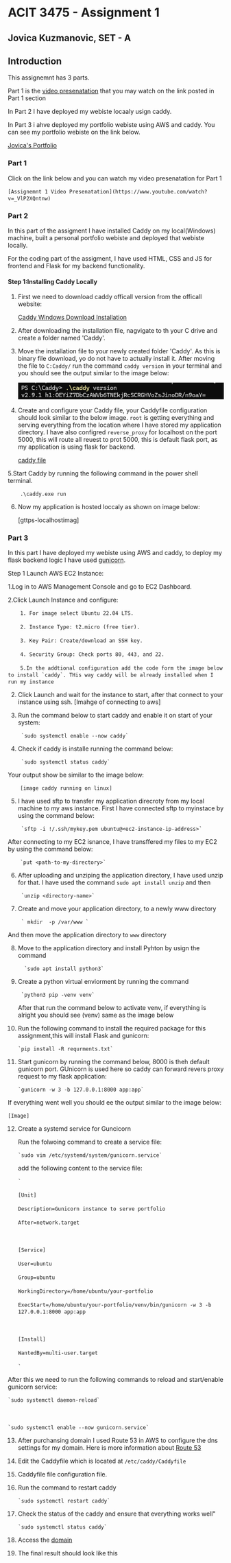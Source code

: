 # ACIT 3475 - Assignment 1 

 

## Jovica Kuzmanovic, SET - A 

 

 

## Introduction 

This assignemnt has 3 parts. 

 Part 1 is the [video presenatation](https://www.youtube.com/watch?v=_VlP2XQntnw) that you may watch on the link posted in Part 1 section 

 

 In Part 2 I have deployed my webiste locaaly usign caddy.  

 In Part 3 i ahve deployed my portfolio webiste using AWS and caddy. You can see my portfolio webiste on the link below. 

[Jovica's Portfolio](yovitsa-kuzmanovic.site) 

 

### Part 1 

Click on  the link below and you can watch my video presenatation for Part 1 

    [Assignemnt 1 Video Presenatation](https://www.youtube.com/watch?v=_VlP2XQntnw) 

 

### Part 2 

In this part of the assigment I have installed Caddy on my local(Windows) machine,  built a personal portfolio webiste and deployed that webiste locally. 

 

For the coding part of the assigment, I have used HTML, CSS and JS for frontend and Flask for my backend functionality. 

 

#### Step 1:Installing Caddy Locally 

 

1. First we need to download caddy officall version from the officall website:      

    [Caddy Windows Download Installation](https://caddyserver.com/download) 

 

2. After downloading the installation file, nagvigate to th your C drive and create a folder named 'Caddy'. 

3. Move the installation file to your newly created folder 'Caddy'. As this is binary file download, yo do not have to actually install it. After moving the file to `C:Caddy/` run the command `caddy version` in your terminal and you should see the output similar to the image below: 

    ![Caddy works](/static/images/caddy%20version.png) 

4. Create and configure your Caddy file, your Caddyfile configuration should look similar to the below image. `root` is getting everything and serving everything from the location where I have stored my application directory. I have also configred `reverse_proxy` for localhost on the port 5000, this will route all reuest to prot 5000, this is default flask port, as my application is using flask for backend. 

    [caddy file](/static/images/image_w_c_file.png) 

 

5.Start Caddy by running the following command in the power shell terminal.  

 

        .\caddy.exe run  

 

6. Now my application is hosted loccaly as shown on image below: 

    [gttps-localhostimag] 

 

### Part 3 

In this part I have deployed my webiste using AWS and caddy, to deploy my flask backend logic I have used [gunicorn](https://docs.gunicorn.org/en/stable/).  

 

Step 1 Launch AWS EC2 Instance: 

1.Log in to AWS Management Console and go to EC2 Dashboard. 

     

2.Click Launch Instance and configure: 

     

        1. For image select Ubuntu 22.04 LTS. 

        2. Instance Type: t2.micro (free tier). 

        3. Key Pair: Create/download an SSH key. 

        4. Security Group: Check ports 80, 443, and 22. 

        5.In the addtional configuration add the code form the image below to install `caddy`. THis way caddy will be already installed when I run my instance 

     

2. Click Launch and wait for the instance to start, after that connect to your instance using ssh. [Imahge of connecting to aws] 

3. Run the command below to start caddy and enable it on start of your system: 

 

        `sudo systemctl enable --now caddy` 

 

4. Check if caddy is installe running the command below: 

 

        `sudo systemctl status caddy` 

 

Your output show be similar to the image below: 

        [image caddy running on linux] 

5. I have used sftp to transfer my application direcroty from my local machine to my aws instance. First I have connected sftp to myinstace by using the command below: 

 

        `sftp -i !/.ssh/mykey.pem ubuntu@<ec2-instance-ip-address>` 

 

After connecting to my EC2 isnance, I have transffered my files to my EC2 by using  the command below: 

 

        `put <path-to-my-directory>` 

 

6. After uploading and unziping the application directory, I have used unzip for that. I have used the command `sudo apt install unzip` and then  

        `unzip <directory-name>` 

7. Create and move your application directory, to a newly www directory
    
        ` mkdir  -p /var/www `

And then move the application directory to `www` directory

8. Move to the application directory and install Pyhton by usign the command 

      

         `sudo apt install python3` 

 

9. Create a python virtual enviorment by running the command 

 

        `python3 pip -venv venv` 

     

    After that run the command below to activate venv, if everything is alright you should see (venv) same as the image below 

     

10. Run the following command to install the required package for this assignment,this will install Flask and gunicorn: 

     

        `pip install -R requrments.txt` 

 

11. Start gunicorn by running the command below, 8000 is theh default gunicorn port. GUnicorn is used here so caddy can forward revers proxy request to my flask application: 

 

        `gunicorn -w 3 -b 127.0.0.1:8000 app:app` 

 

If everything went well you should ee the output similar to the image below: 

    [Image] 

 

12. Create a systemd service for Guncicorn 

     

    Run the folwoing command to create a service file: 

 

        `sudo vim /etc/systemd/system/gunicorn.service` 

 

    add the following content to the service file: 

     

     

        ` 

        [Unit] 

        Description=Gunicorn instance to serve portfolio 

        After=network.target 

 

        [Service] 

        User=ubuntu 

        Group=ubuntu 

        WorkingDirectory=/home/ubuntu/your-portfolio 

        ExecStart=/home/ubuntu/your-portfolio/venv/bin/gunicorn -w 3 -b 127.0.0.1:8000 app:app 

 

        [Install] 

        WantedBy=multi-user.target  

        ` 

 

 

After this we need to run the following commands to reload and start/enable gunicorn service: 

 

    `sudo systemctl daemon-reload` 

 

    `sudo systemctl enable --now gunicorn.service` 

 

13. After purchansing domain I used Route 53 in AWS to configure the dns settings for my domain. Here is more information about [Route 53](https://docs.aws.amazon.com/route53/) 

 

14. Edit the Caddyfile which is located at `/etc/caddy/Caddyfile`

15. Caddyfile file configuration file.
16. Run the command to restart caddy

        `sudo systemctl restart caddy`

17. Check the status of the caddy and ensure that everything works well"

        `sudo systemctl status caddy`

18. Access the [domain](yovitsa-kuzmanovic.site) 

19. The final result should look like this



 